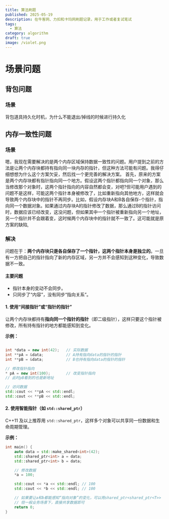 ```yaml
---
title: 算法刷题
published: 2025-05-19
description: 在牛客网、力扣和卡玛网刷题记录，用于工作或者复试笔试
tags:
  - 算法
category: algorithm
draft: true
image: /violet.png
---
```

# 场景问题

## 背包问题

### 场景

背包道具持久化时机，为什么不能退出/掉线的时候进行持久化

## 内存一致性问题

### 场景

嗯，我现在需要解决的是两个内存区域保持数据一致性的问题。用户提到之前的方法是让两个内存块都持有指向同一块内存的指针，但这种方法可能有问题。我得仔细想想为什么这个方案欠妥，然后找一个更完善的解决方案。
首先，原来的方案是两个内存块都有指针指向同一个地方。假设这两个指针都指向同一个对象，那么当修改那个对象时，这两个指针指向的内容自然都会变，对吧?但可能用户遇到的问题不是这样，可能这两个指针本身被修改了，比如重新指向其他地方，这样就会导致两个内存块中的指针不再同步。比如，假设内存块A和B各自保存-个指针，指向同一个数据对象。如果通过内存块A的指针修改了数据，那么通过B的指针访问时，数据应该已经改变，这没问题，但如果其中一个指针被重新指向另一个地址，另一个指针并不会跟着变，这时候两个内存块中的指针就不一致了。这可能就是原方案的缺陷,

### 解决

问题在于：**两个内存块只是各自保存了一个指针，这两个指针本身是独立的**。一旦有一方把自己的指针指向了新的内存区域，另一方并不会感知到这种变化，导致数据不一致。

#### 主要问题


- 指针本身的变动不会同步。
- 只同步了“内容”，没有同步“指向关系”。

#### 1. 使用“间接指针”或“指针的指针”

让两个内存块都持有**指向同一个指针的指针**（即二级指针），这样只要这个指针被修改，所有持有指针的地方都能感知到变化。

**示例：**
```cpp

int *data = new int(42);   // 实际数据
int **pA = &data;          // A持有指向data的指针的指针
int **pB = &data;          // B也持有指向data的指针的指针

// 修改指针指向
* pA = new int(100);       // 改变指针指向
// 此时pB看到的也是新地址

// 访问数据
std::cout << **pA << std::endl;
std::cout << **pB << std::endl;

```

#### 2. 使用智能指针（如 `std::shared_ptr`）

C++11 及以上推荐用 `std::shared_ptr`，这样多个对象可以共享同一份数据和生命周期管理。

**示例：**
```cpp
int main() {
    auto data = std::make_shared<int>(42);
    std::shared_ptr<int> a = data;
    std::shared_ptr<int> b = data;

    // 修改数据
    *a = 100;

    std::cout << *a << std::endl; // 100
    std::cout << *b << std::endl; // 100

    // 如果要让a和b都能感知“指向对象”的变化，可以用shared_ptr<shared_ptr<T>>
    // 但一般业务场景下，直接共享数据即可
    return 0;
}

```


